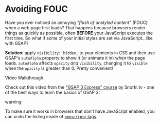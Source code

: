 # Avoiding FOUC

Have you ever noticed an annoying *"flash of unstyled content"* (FOUC) when a web page first loads? That happens because browsers render things as quickly as possible, often **BEFORE** your JavaScript executes the first time. So what if some of your initial styles are set via JavaScript...like with GSAP?

**Solution**: apply `visibility: hidden;` to your elements in CSS and then use GSAP's `autoAlpha` property to show it (or animate it in) when the page loads. `autoAlpha` affects `opacity` *and* `visibility`, changing it to `visible` when the `opacity` is greater than 0. Pretty convenient!

Video Walkthrough

Check out this video from the ["GSAP 3 Express" course](https://courses.snorkl.tv/courses/gsap-3-express?ref=44f484) by Snorkl.tv - one of the best ways to learn the basics of GSAP 3:

warning

To make sure it works in browsers that don't have JavaScript enabled, you can undo the hiding inside of [`<noscript>` tags](https://developer.mozilla.org/en-US/docs/Web/HTML/Element/noscript).
